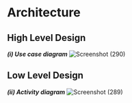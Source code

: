 # Architecture


## High Level Design
***(i) Use case diagram***
![Screenshot (290)](https://user-images.githubusercontent.com/94280220/142655698-6bd16e5c-7259-4283-97f9-d6cda518276c.png)


## Low Level Design
***(ii) Activity diagram***
![Screenshot (289)](https://user-images.githubusercontent.com/94280220/142652514-6b549480-0c1b-4140-b633-fcf3b3339e41.png)

